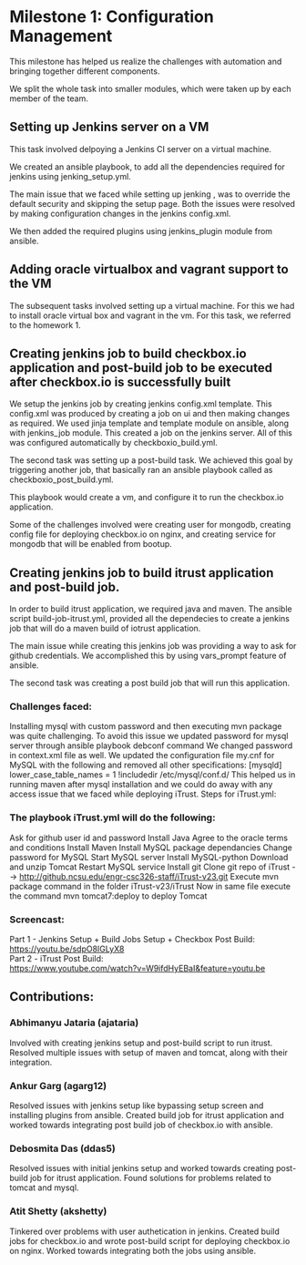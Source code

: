 # Milestone 1: Configuration Management

This milestone has helped us realize the challenges with automation and bringing together different components.

We split the whole task into smaller modules, which were taken up by each member of the team.

## Setting up Jenkins server on a VM

This task involved delpoying a Jenkins CI server on a virtual machine.

We created an ansible playbook, to add all the dependencies required for jenkins using jenking_setup.yml.

The main issue that we faced while setting up jenking , was to override the default security and skipping the setup page. Both the issues were resolved by making configuration changes in the jenkins config.xml.

We then added the required plugins using jenkins_plugin module from ansible.

## Adding oracle virtualbox and vagrant support to the VM

The subsequent tasks involved setting up a virtual machine. For this we had to install oracle virtual box and vagrant in the vm. For this task, we referred to the homework 1.

## Creating jenkins job to build checkbox.io application and post-build job to be executed after checkbox.io is successfully built

We setup the jenkins job by creating jenkins config.xml template. This config.xml was produced by creating a job on ui and then making changes as required. 
We used jinja template and template module on ansible, along with jenkins_job module. This created a job on the jenkins server. 
All of this was configured automatically by checkboxio_build.yml.

The second task was setting up a post-build task. We achieved this goal by triggering another job, that basically ran an ansible playbook called as checkboxio_post_build.yml.

This playbook would create a vm, and configure it to run the checkbox.io application.

Some of the challenges involved were creating user for mongodb, creating config file for deploying checkbox.io on nginx, and creating service for mongodb that will be enabled from bootup.

## Creating jenkins job to build itrust application and post-build job.

In order to build itrust application, we required java and maven. The ansible script build-job-itrust.yml, provided all the dependecies to create a jenkins job that will do a maven build of iotrust application.

The main issue while creating this jenkins job was providing a way to ask for github credentials. We accomplished this by using vars_prompt feature of ansible.

The second task was creating a post build job that will run this application.

### Challenges faced:

Installing mysql with custom password and then executing mvn package was quite challenging.
To avoid this issue we updated password for mysql server through ansible playbook debconf command
We changed password in context.xml file as well.
We updated the configuration file my.cnf for MySQL with the following and removed all other specifications: [mysqld] lower_case_table_names = 1 !includedir /etc/mysql/conf.d/ This helped us in running maven after mysql installation and we could do away with any access issue that we faced while deploying iTrust.
Steps for iTrust.yml:

### The playbook iTrust.yml will do the following:

Ask for github user id and password
Install Java
Agree to the oracle terms and conditions
Install Maven
Install MySQL package dependancies
Change password for MySQL
Start MySQL server
Install MySQL-python
Download and unzip Tomcat
Restart MySQL service
Install git
Clone git repo of iTrust --> http://github.ncsu.edu/engr-csc326-staff/iTrust-v23.git
Execute mvn package command in the folder iTrust-v23/iTrust
Now in same file execute the command mvn tomcat7:deploy to deploy Tomcat

### Screencast:
Part 1 - Jenkins Setup + Build Jobs Setup + Checkbox Post Build: <br />
https://youtu.be/sdpO8IGLyX8 <br />
Part 2 - iTrust Post Build: <br />
https://www.youtube.com/watch?v=W9ifdHyEBaI&feature=youtu.be⁠⁠⁠⁠ <br />


## Contributions:

### Abhimanyu Jataria (ajataria)

Involved with creating jenkins setup and post-build script to run itrust. Resolved multiple issues with setup of maven and tomcat, along with their integration.

### Ankur Garg (agarg12)

Resolved issues with jenkins setup like bypassing setup screen and installing plugins from ansible. Created build job for itrust application and worked towards integrating post build job of checkbox.io with ansible.

### Debosmita Das (ddas5)

Resolved issues with initial jenkins setup and worked towards creating post-build job for itrust application. Found solutions for problems related to tomcat and mysql.

### Atit Shetty (akshetty)

Tinkered over problems with user authetication in jenkins. Created build jobs for checkbox.io and wrote post-build script for deploying checkbox.io on nginx. Worked towards integrating both the jobs using ansible.
